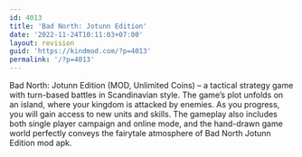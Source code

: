 ```yaml
---
id: 4013
title: 'Bad North: Jotunn Edition'
date: '2022-11-24T10:11:03+07:00'
layout: revision
guid: 'https://kindmod.com/?p=4013'
permalink: '/?p=4013'
---
```


Bad North: Jotunn Edition (MOD, Unlimited Coins) – a tactical strategy game with turn-based battles in Scandinavian style. The game’s plot unfolds on an island, where your kingdom is attacked by enemies. As you progress, you will gain access to new units and skills. The gameplay also includes both single player campaign and online mode, and the hand-drawn game world perfectly conveys the fairytale atmosphere of Bad North Jotunn Edition mod apk.
